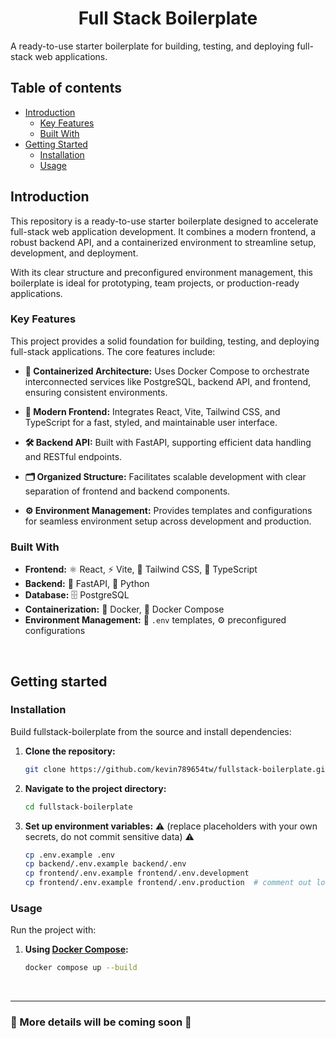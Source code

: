 <h1 align="center">Full Stack Boilerplate</h1>

A ready-to-use starter boilerplate for building, testing, and deploying full-stack web applications.

## Table of contents

- [Introduction](#introduction)
  - [Key Features](#key-features)
  - [Built With](#built-with)
- [Getting Started](#getting-started)
  - [Installation](#installation)
  - [Usage](#usage)

## Introduction

This repository is a ready-to-use starter boilerplate designed to accelerate full-stack web application development. It combines a modern frontend, a robust backend API, and a containerized environment to streamline setup, development, and deployment.

With its clear structure and preconfigured environment management, this boilerplate is ideal for prototyping, team projects, or production-ready applications.

### Key Features

This project provides a solid foundation for building, testing, and deploying full-stack applications. The core features include:

- **🚢 Containerized Architecture:** Uses Docker Compose to orchestrate interconnected services like PostgreSQL, backend API, and frontend, ensuring consistent environments.

- **🎨 Modern Frontend:** Integrates React, Vite, Tailwind CSS, and TypeScript for a fast, styled, and maintainable user interface.

- **🛠️ Backend API:** Built with FastAPI, supporting efficient data handling and RESTful endpoints.

- **🗂️ Organized Structure:** Facilitates scalable development with clear separation of frontend and backend components.

- **⚙️ Environment Management:** Provides templates and configurations for seamless environment setup across development and production.

### Built With

- **Frontend:** ⚛️ React, ⚡ Vite, 🎨 Tailwind CSS, 📝 TypeScript
- **Backend:** 🚀 FastAPI, 🐍 Python
- **Database:** 🗄️ PostgreSQL
- **Containerization:** 🐳 Docker, 🔗 Docker Compose
- **Environment Management:** 🌱 `.env` templates, ⚙️ preconfigured configurations

<br/>

## Getting started

### Installation

Build fullstack-boilerplate from the source and install dependencies:

1. **Clone the repository:**

   ```bash
   git clone https://github.com/kevin789654tw/fullstack-boilerplate.git
   ```

2. **Navigate to the project directory:**

   ```bash
   cd fullstack-boilerplate
   ```

3. **Set up environment variables:**
   ⚠️ (replace placeholders with your own secrets, do not commit sensitive data) ⚠️

   ```bash
   cp .env.example .env
   cp backend/.env.example backend/.env
   cp frontend/.env.example frontend/.env.development
   cp frontend/.env.example frontend/.env.production  # comment out localhost and uncomment your backend URL
   ```

### Usage

Run the project with:

1. **Using [Docker Compose](https://docs.docker.com/compose/):**

   ```bash
   docker compose up --build
   ```

<br/>

---

### 🚀 More details will be coming soon 🚀

